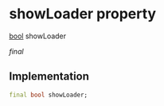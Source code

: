 


# showLoader property






[bool](https://api.flutter.dev/flutter/dart-core/bool-class.html) showLoader
  
_final_






## Implementation

```dart
final bool showLoader;


```







